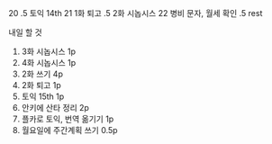 20
.5   토익 14th
21  1화 퇴고
.5   2화 시놉시스
22  병비 문자, 월세 확인
.5    rest

내일 할 것
1. 3화 시놉시스 1p
2. 4화 시놉시스 1p
3. 2화 쓰기 4p
4. 2화 퇴고 1p
5. 토익 15th 1p
6. 안키에 산타 정리 2p
7. 플카로 토익, 번역 옮기기 1p
8. 월요일에 주간계획 쓰기 0.5p